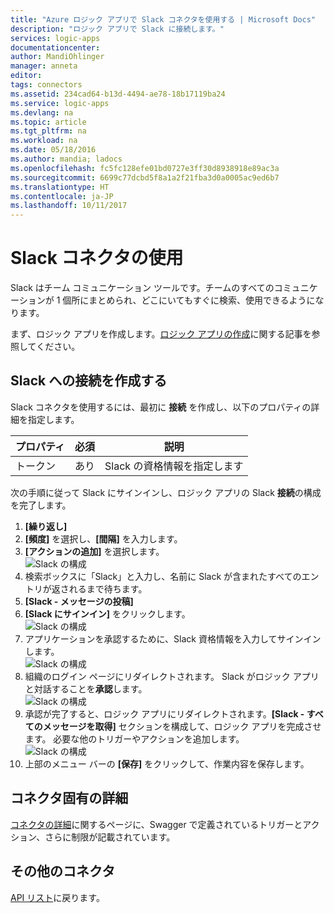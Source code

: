 ```yaml
---
title: "Azure ロジック アプリで Slack コネクタを使用する | Microsoft Docs"
description: "ロジック アプリで Slack に接続します。"
services: logic-apps
documentationcenter: 
author: MandiOhlinger
manager: anneta
editor: 
tags: connectors
ms.assetid: 234cad64-b13d-4494-ae78-18b17119ba24
ms.service: logic-apps
ms.devlang: na
ms.topic: article
ms.tgt_pltfrm: na
ms.workload: na
ms.date: 05/18/2016
ms.author: mandia; ladocs
ms.openlocfilehash: fc5fc128efe01bd0727e3ff30d8938918e89ac3a
ms.sourcegitcommit: 6699c77dcbd5f8a1a2f21fba3d0a0005ac9ed6b7
ms.translationtype: HT
ms.contentlocale: ja-JP
ms.lasthandoff: 10/11/2017
---
```

# <a name="get-started-with-the-slack-connector"></a>Slack コネクタの使用
Slack はチーム コミュニケーション ツールです。チームのすべてのコミュニケーションが 1 個所にまとめられ、どこにいてもすぐに検索、使用できるようになります。 

まず、ロジック アプリを作成します。[ロジック アプリの作成](../logic-apps/logic-apps-create-a-logic-app.md)に関する記事を参照してください。

## <a name="create-a-connection-to-slack"></a>Slack への接続を作成する
Slack コネクタを使用するには、最初に **接続** を作成し、以下のプロパティの詳細を指定します。 

| プロパティ | 必須 | 説明 |
| --- | --- | --- |
| トークン |あり |Slack の資格情報を指定します |

次の手順に従って Slack にサインインし、ロジック アプリの Slack **接続**の構成を完了します。

1. **[繰り返し]**
2. **[頻度]** を選択し、**[間隔]** を入力します。
3. **[アクションの追加]** を選択します。  
   ![Slack の構成][1]  
4. 検索ボックスに「Slack」と入力し、名前に Slack が含まれたすべてのエントリが返されるまで待ちます。
5. **[Slack - メッセージの投稿]**
6. **[Slack にサインイン]** をクリックします。  
   ![Slack の構成][2]
7. アプリケーションを承認するために、Slack 資格情報を入力してサインインします。    
   ![Slack の構成][3]  
8. 組織のログイン ページにリダイレクトされます。 Slack がロジック アプリと対話することを**承認**します。      
   ![Slack の構成][5] 
9. 承認が完了すると、ロジック アプリにリダイレクトされます。**[Slack - すべてのメッセージを取得]** セクションを構成して、ロジック アプリを完成させます。 必要な他のトリガーやアクションを追加します。  
   ![Slack の構成][6]
10. 上部のメニュー バーの **[保存]** をクリックして、作業内容を保存します。

## <a name="connector-specific-details"></a>コネクタ固有の詳細

[コネクタの詳細](/connectors/slack/)に関するページに、Swagger で定義されているトリガーとアクション、さらに制限が記載されています。

## <a name="more-connectors"></a>その他のコネクタ
[API リスト](apis-list.md)に戻ります。

[1]: ./media/connectors-create-api-slack/connectionconfig1.png
[2]: ./media/connectors-create-api-slack/connectionconfig2.png 
[3]: ./media/connectors-create-api-slack/connectionconfig3.png
[4]: ./media/connectors-create-api-slack/connectionconfig4.png
[5]: ./media/connectors-create-api-slack/connectionconfig5.png
[6]: ./media/connectors-create-api-slack/connectionconfig6.png
